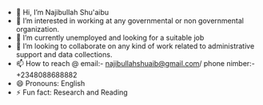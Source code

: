 - 👋 Hi, I’m Najibullah Shu'aibu
- 👀 I’m interested in working at any governmental or non governmental organization.
- 🌱 I’m currently unemployed and looking for a suitable job
- 💞️ I’m looking to collaborate on any kind of work related to administrative support and data collections.
- 📫 How to reach @ email:- najibullahshuaib@gmail.com/ phone nimber:- +2348088688882
- 😄 Pronouns: English 
- ⚡ Fun fact: Research and Reading

<!---
Najibullah35/Najibullah35 is a ✨ special ✨ repository because its `README.md` (this file) appears on your GitHub profile.
You can click the Preview link to take a look at your changes.
--->
